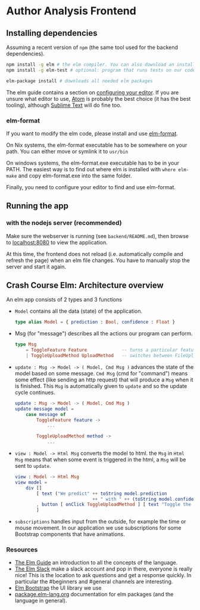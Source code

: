 # Author Analysis Frontend 


## Installing dependencies 

Assuming a recent version of `npm` (the same tool used for the backend dependencies). 

```sh
npm install -g elm # the elm compiler. You can also download an installer from https://guide.elm-lang.org/install.html
npm install -g elm-test # optional: program that runs tests on our code base

elm-package install # downloads all needed elm packages
``` 

The elm guide contains a section on [configuring your editor](https://guide.elm-lang.org/install.html). If you are unsure what editor to use, [Atom](https://atom.io/) is probably the best choice (it has the best tooling), although [Sublime Text](https://www.sublimetext.com/) will do fine too. 

### elm-format

If you want to modify the elm code, please install and use [elm-format](https://github.com/avh4/elm-format#installation-). 

On Nix systems, the elm-format executable has to be somewhere on your path. You can either move or symlink it to `usr/bin`

On windows systems, the elm-format.exe executable has to be in your PATH. The easiest way is to find out where elm is installed with `where elm-make` and 
copy elm-format.exe into the same folder. 

Finally, you need to configure your editor to find and use elm-format. 

## Running the app 

### with the nodejs server (recommended)

Make sure the webserver is running (see `backend/README.md`), then browse to [localhost:8080](http://localhost:8080/) to view
the application. 

At this time, the frontend does not reload (i.e. automatically compile and refresh the page) when an elm file changes. You have to manually 
stop the server and start it again. 

## Crash Course Elm: Architecture overview 

An elm app consists of 2 types and 3 functions

* `Model` contains all the data (state) of the application.
    ```elm
    type alias Model = { prediction : Bool, confidence : Float }
    ```

* Msg (for "message") describes all the actions our program can perform.

    ```elm
    type Msg 
        = ToggleFeature Feature             -- turns a particular feature on or of
        | ToggleUploadMethod UploadMethod   -- switches between FileUpload and PasteText
    ```

* `update : Msg -> Model -> ( Model, Cmd Msg )` advances the state of the model based on some message. 
    `Cmd Msg` (cmd for "command") means some effect (like sending an http request) that will produce a `Msg` when it is finished. This `Msg` is automatically given to `update` and so the update cycle continues.
 
    ```elm
    update : Msg -> Model -> ( Model, Cmd Msg ) 
    update message model = 
        case message of 
            ToggleFeature feature -> 
                ...  

            ToggleUploadMethod method -> 
                ...
    ```

* `view : Model -> Html Msg` converts the model to html.
    the `Msg` in `Html Msg` means that when some event is triggered in the html, a `Msg` will be sent to `update`. 

    ```elm
    view : Model -> Html Msg 
    view model = 
        div [] 
            [ text ("We predict" ++ toString model.prediction 
            					 ++ " with " ++ (toString model.confidence) ++ "% confidence")
            , button [ onClick ToggleUploadMethod ] [ text "Toggle the upload method" ] 
            ] 
    ```

* `subscriptions` handles input from the outside, for example the time or mouse movement. In our application we use subscriptions 
for some Bootstrap components that have animations.  

### Resources 

* [The Elm Guide](https://guide.elm-lang.org/) an introduction to all the concepts of the language. 
* [The Elm Slack](http://elmlang.herokuapp.com/) make a slack account and pop in there, everyone is really nice! This is the location to ask questions and get a response quickly. 
In particular the #beginners and #general channels are interesting. 
* [Elm Bootstrap](http://elm-bootstrap.info/) the UI library we use
* [package.elm-lang.org](http://package.elm-lang.org/) documentation for elm packages (and the language in general).
